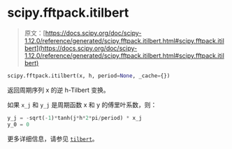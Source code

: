 # scipy.fftpack.itilbert

> 原文：[https://docs.scipy.org/doc/scipy-1.12.0/reference/generated/scipy.fftpack.itilbert.html#scipy.fftpack.itilbert](https://docs.scipy.org/doc/scipy-1.12.0/reference/generated/scipy.fftpack.itilbert.html#scipy.fftpack.itilbert)

```py
scipy.fftpack.itilbert(x, h, period=None, _cache={})
```

返回周期序列 x 的逆 h-Tilbert 变换。

如果 `x_j` 和 `y_j` 是周期函数 x 和 y 的傅里叶系数，则：

```py
y_j = -sqrt(-1)*tanh(j*h*2*pi/period) * x_j
y_0 = 0 
```

更多详细信息，请参见 [`tilbert`](scipy.fftpack.tilbert.html#scipy.fftpack.tilbert "scipy.fftpack.tilbert")。
